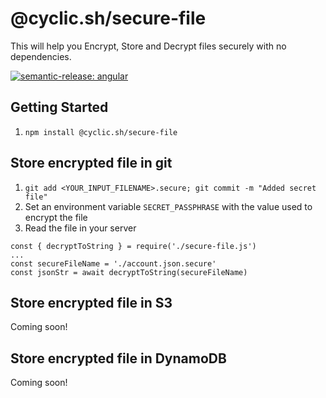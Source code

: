 # @cyclic.sh/secure-file

This will help you Encrypt, Store and Decrypt files securely with no dependencies.

[![semantic-release: angular](https://img.shields.io/badge/semantic--release-angular-e10079?logo=semantic-release)](https://github.com/semantic-release/semantic-release)



## Getting Started

1) `npm install @cyclic.sh/secure-file`

## Store encrypted file in git

1) `git add <YOUR_INPUT_FILENAME>.secure; git commit -m "Added secret file"`
1) Set an environment variable `SECRET_PASSPHRASE` with the value used to encrypt the file
1) Read the file in your server
```
const { decryptToString } = require('./secure-file.js')
...
const secureFileName = './account.json.secure'
const jsonStr = await decryptToString(secureFileName)
```

## Store encrypted file in S3

Coming soon!

## Store encrypted file in DynamoDB

Coming soon!


